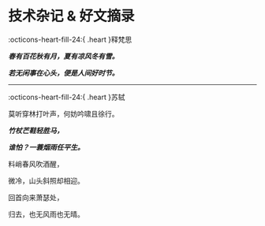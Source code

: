 # 技术杂记 & 好文摘录

:octicons-heart-fill-24:{ .heart }释梵思

***春有百花秋有月，夏有凉风冬有雪。***

***若无闲事在心头，便是人间好时节。***

-------------------------------------------------------

:octicons-heart-fill-24:{ .heart }苏轼

莫听穿林打叶声，何妨吟啸且徐行。

***竹杖芒鞋轻胜马，***

***谁怕？一蓑烟雨任平生。***

料峭春风吹酒醒，

微冷，山头斜照却相迎。

回首向来萧瑟处，

归去，也无风雨也无晴。
